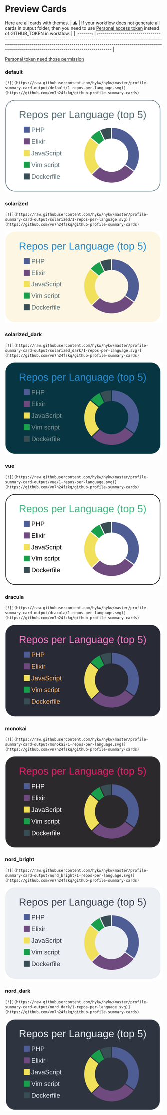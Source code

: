 
# Preview Cards

Here are all cards with themes.
| :warning: | If your workflow does not generate all cards in output folder, then you need to use [Personal access token](https://docs.github.com/en/actions/configuring-and-managing-workflows/creating-and-storing-encrypted-secrets) instead of GITHUB_TOKEN in workflow. |
| :-------: | :------------------------------------------------------------------------------------------------------------------------------------------------------------------------------------------------------------------------------------------------ |

[Personal token need those permission](https://github.com/vn7n24fzkq/github-profile-summary-cards/wiki/Personal-access-token-permissions)


### default


```
[![](https://raw.githubusercontent.com/hykw/hykw/master/profile-summary-card-output/default/1-repos-per-language.svg)](https://github.com/vn7n24fzkq/github-profile-summary-cards)
```
![](https://raw.githubusercontent.com/hykw/hykw/master/profile-summary-card-output/default/1-repos-per-language.svg)


### solarized


```
[![](https://raw.githubusercontent.com/hykw/hykw/master/profile-summary-card-output/solarized/1-repos-per-language.svg)](https://github.com/vn7n24fzkq/github-profile-summary-cards)
```
![](https://raw.githubusercontent.com/hykw/hykw/master/profile-summary-card-output/solarized/1-repos-per-language.svg)


### solarized_dark


```
[![](https://raw.githubusercontent.com/hykw/hykw/master/profile-summary-card-output/solarized_dark/1-repos-per-language.svg)](https://github.com/vn7n24fzkq/github-profile-summary-cards)
```
![](https://raw.githubusercontent.com/hykw/hykw/master/profile-summary-card-output/solarized_dark/1-repos-per-language.svg)


### vue


```
[![](https://raw.githubusercontent.com/hykw/hykw/master/profile-summary-card-output/vue/1-repos-per-language.svg)](https://github.com/vn7n24fzkq/github-profile-summary-cards)
```
![](https://raw.githubusercontent.com/hykw/hykw/master/profile-summary-card-output/vue/1-repos-per-language.svg)


### dracula


```
[![](https://raw.githubusercontent.com/hykw/hykw/master/profile-summary-card-output/dracula/1-repos-per-language.svg)](https://github.com/vn7n24fzkq/github-profile-summary-cards)
```
![](https://raw.githubusercontent.com/hykw/hykw/master/profile-summary-card-output/dracula/1-repos-per-language.svg)


### monokai


```
[![](https://raw.githubusercontent.com/hykw/hykw/master/profile-summary-card-output/monokai/1-repos-per-language.svg)](https://github.com/vn7n24fzkq/github-profile-summary-cards)
```
![](https://raw.githubusercontent.com/hykw/hykw/master/profile-summary-card-output/monokai/1-repos-per-language.svg)


### nord_bright


```
[![](https://raw.githubusercontent.com/hykw/hykw/master/profile-summary-card-output/nord_bright/1-repos-per-language.svg)](https://github.com/vn7n24fzkq/github-profile-summary-cards)
```
![](https://raw.githubusercontent.com/hykw/hykw/master/profile-summary-card-output/nord_bright/1-repos-per-language.svg)


### nord_dark


```
[![](https://raw.githubusercontent.com/hykw/hykw/master/profile-summary-card-output/nord_dark/1-repos-per-language.svg)](https://github.com/vn7n24fzkq/github-profile-summary-cards)
```
![](https://raw.githubusercontent.com/hykw/hykw/master/profile-summary-card-output/nord_dark/1-repos-per-language.svg)

